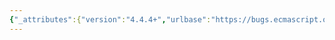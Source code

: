 ```yaml
---
{"_attributes":{"version":"4.4.4+","urlbase":"https://bugs.ecmascript.org/","maintainer":"dherman@mozilla.com"},"bug":{"bug_id":270,"creation_ts":"2012-02-22 06:31:00 -0800","short_desc":"15.4.4.4-5-c-i-1.js newArr[0] is Number Object (new Number(101))","delta_ts":"2012-02-29 09:11:20 -0800","product":"Test262","component":"ECMA-262 Tests","version":"unspecified","rep_platform":"All","op_sys":"All","bug_status":"RESOLVED","resolution":"FIXED","priority":"Normal","bug_severity":"normal","everconfirmed":true,"reporter":{"uid":"utatane.tea","name":"Yusuke Suzuki"},"assigned_to":{"uid":"dfugate","name":"Dave Fugate"},"cc":"barraclough","long_desc":[{"commentid":646,"comment_count":0,"attachid":"10","who":{"uid":"utatane.tea","name":"Yusuke Suzuki"},"bug_when":"2012-02-22 06:31:39 -0800","thetext":"Created attachment 10\npatch for this test case\n\nIn ECMA262 5.1 section 15.4.4.4\n\n1. Let O be the result of calling ToObject passing the this value as the argument.\n\nand\n\n4. Let items be an internal List whose first element is O...\n\nThen, in this test case, I think that first E at 5-a is number object `new Number(101)` and typeof newArr[0] is 'object'."},{"commentid":656,"comment_count":1,"who":"barraclough","bug_when":"2012-02-24 00:41:17 -0800","thetext":"Agreed, the first E in 5.a should be O, the result of a ToObject conversion.\n\nFixing this test would require two changes:\n    var instanceOfVerify = typeof newArr[0]===\"number\";\nshould read:\n    var instanceOfVerify = typeof newArr[0]===\"object\";\nand:\n    verifyValue = newArr[0] === 101;\nshould read:\n    verifyValue = newArr[0] == 101;"},{"commentid":658,"comment_count":2,"who":"barraclough","bug_when":"2012-02-24 00:41:34 -0800","thetext":"*** Bug 275 has been marked as a duplicate of this bug. ***"},{"commentid":691,"comment_count":3,"who":{"uid":"dfugate","name":"Dave Fugate"},"bug_when":"2012-02-27 16:32:29 -0800","thetext":"Thanks guys.  Agree with the description below, and I'll work to get this fixed in the live website soon."},{"commentid":714,"comment_count":4,"who":{"uid":"dfugate","name":"Dave Fugate"},"bug_when":"2012-02-29 09:11:20 -0800","thetext":"Test changes are now live on test262.ecmascript.org."}],"attachment":[{"_attributes":{"isobsolete":"0","ispatch":"0"},"attachid":"10","date":"2012-02-22 06:31:00 -0800","delta_ts":"2012-02-22 06:31:39 -0800","desc":"patch for this test case","filename":"diff.patch","type":"application/octet-stream","size":"1027","attacher":{"_attributes":{"name":"Yusuke Suzuki"},"_text":"utatane.tea"},"data":{"_attributes":{"encoding":"base64"},"_text":"ZGlmZiAtLWdpdCBhL3Rlc3Qvc3VpdGUvY2gxNS8xNS40LzE1LjQuNC8xNS40LjQuNC8xNS40LjQu\nNC01LWMtaS0xLmpzIGIvdGVzdC9zdWl0ZS9jaDE1LzE1LjQvMTUuNC40LzE1LjQuNC40LzE1LjQu\nNC40LTUtYy1pLTEuanMKLS0tIGEvdGVzdC9zdWl0ZS9jaDE1LzE1LjQvMTUuNC40LzE1LjQuNC40\nLzE1LjQuNC40LTUtYy1pLTEuanMKKysrIGIvdGVzdC9zdWl0ZS9jaDE1LzE1LjQvMTUuNC40LzE1\nLjQuNC40LzE1LjQuNC40LTUtYy1pLTEuanMKQEAgLTMxLDIwICszMSwyMCBAQCBmdW5jdGlvbiB0\nZXN0Y2FzZSgpIHsKICAgICAgICAgICAgICAgICB3cml0YWJsZTogZmFsc2UsDQogICAgICAgICAg\nICAgICAgIGNvbmZpZ3VyYWJsZTogdHJ1ZQ0KICAgICAgICAgICAgIH0pOw0KIA0KICAgICAgICAg\nICAgIHZhciBuZXdBcnIgPSBBcnJheS5wcm90b3R5cGUuY29uY2F0LmNhbGwoMTAxKTsNCiANCiAg\nICAgICAgICAgICB2YXIgaGFzUHJvcGVydHkgPSBuZXdBcnIuaGFzT3duUHJvcGVydHkoIjAiKTsN\nCiANCi0JICAgIHZhciBpbnN0YW5jZU9mVmVyaWZ5ID0gdHlwZW9mIG5ld0FyclswXT09PSJudW1i\nZXIiOw0KKwkgICAgdmFyIGluc3RhbmNlT2ZWZXJpZnkgPSBuZXdBcnJbMF0gaW5zdGFuY2VvZiBO\ndW1iZXI7DQogICAgICAgICAgICAgDQogICAgICAgICAgICAgdmFyIHZlcmlmeVZhbHVlID0gZmFs\nc2U7DQotICAgICAgICAgICAgdmVyaWZ5VmFsdWUgPSBuZXdBcnJbMF0gPT09IDEwMTsNCisgICAg\nICAgICAgICB2ZXJpZnlWYWx1ZSA9IE51bWJlcihuZXdBcnJbMF0pID09PSAxMDE7DQogDQogICAg\nICAgICAgICAgdmFyIHZlcmlmeUVudW1lcmFibGUgPSBmYWxzZTsNCiAgICAgICAgICAgICBmb3Ig\nKHZhciBwIGluIG5ld0Fycikgew0KICAgICAgICAgICAgICAgICBpZiAocCA9PT0gIjAiICYmIG5l\nd0Fyci5oYXNPd25Qcm9wZXJ0eSgiMCIpKSB7DQogICAgICAgICAgICAgICAgICAgICB2ZXJpZnlF\nbnVtZXJhYmxlID0gdHJ1ZTsNCiAgICAgICAgICAgICAgICAgfQ0KICAgICAgICAgICAgIH0NCiAN\nCg==\n"}}]}}
---
```

